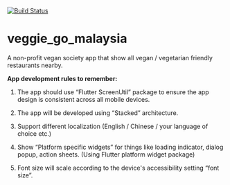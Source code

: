 [![Build Status](https://travis-ci.com/alvindrakes/veggie_go_malaysia.svg?branch=master)](https://travis-ci.com/alvindrakes/veggie_go_malaysia)

# veggie_go_malaysia

A non-profit vegan society app that show all vegan / vegetarian friendly restaurants nearby.

**App development rules to remember:**

1. The app should use “Flutter ScreenUtil” package to ensure the app design is consistent across all mobile devices.

2. The app will be developed using “Stacked” architecture.

3. Support different localization (English / Chinese / your language of choice etc.)

4. Show “Platform specific widgets” for things like loading indicator, dialog popup, action sheets. (Using Flutter platform widget package)

5. Font size will scale according to the device's accessibility setting “font size”.
